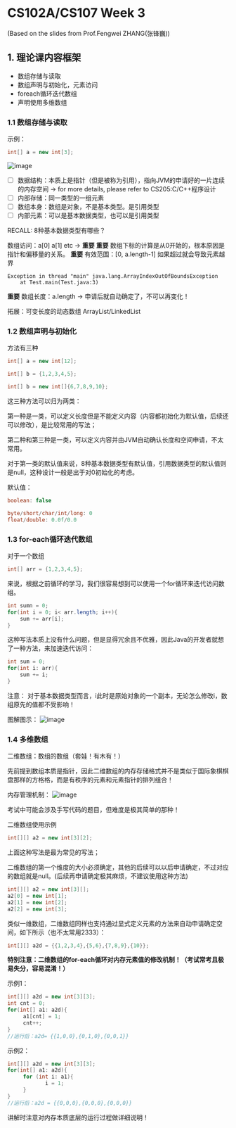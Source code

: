 # CS102A/CS107 Week 3
(Based on the slides from Prof.Fengwei ZHANG(张锋巍))        

## 1. 理论课内容框架
- 数组存储与读取
- 数组声明与初始化，元素访问
- foreach循环迭代数组
- 声明使用多维数组

### 1.1 数组存储与读取
示例：
```java
int[] a = new int[3];
```
![image](https://user-images.githubusercontent.com/64548919/135578388-71bb2948-3df7-4eb2-a349-35ae1990066d.png)

- [ ] 数据结构：本质上是指针（但是被称为引用），指向JVM的申请好的一片连续的内存空间 -> for more details, please refer to CS205:C/C++程序设计
- [ ] 内部存储：同一类型的一组元素
- [ ] 数组本身：数组是对象，不是基本类型。是引用类型
- [ ] 内部元素：可以是基本数据类型，也可以是引用类型

RECALL: 8种基本数据类型有哪些？

数组访问：a[0] a[1] etc -> **重要**
**重要** 数组下标的计算是从0开始的，根本原因是指针和偏移量的关系。
**重要** 有效范围：[0, a.length-1] 如果超过就会导致元素越界
```
Exception in thread "main" java.lang.ArrayIndexOutOfBoundsException
	at Test.main(Test.java:3)
```
**重要** 数组长度：a.length -> 申请后就自动确定了，不可以再变化！

拓展：可变长度的动态数组 ArrayList/LinkedList

### 1.2 数组声明与初始化
方法有三种
```java
int[] a = new int[12];
```
```java
int[] b = {1,2,3,4,5};
```
```java
int[] b = new int[]{6,7,8,9,10};
```

这三种方法可以归为两类：      

第一种是一类，可以定义长度但是不能定义内容（内容都初始化为默认值，后续还可以修改），是比较常用的写法；       

第二种和第三种是一类，可以定义内容并由JVM自动确认长度和空间申请，不太常用。    

对于第一类的默认值来说，8种基本数据类型有默认值，引用数据类型的默认值则是null，这种设计一般是出于对0初始化的考虑。       

默认值：
```java
boolean: false
```

```java
byte/short/char/int/long: 0
float/double: 0.0f/0.0
```

### 1.3 for-each循环迭代数组
对于一个数组
```java 
int[] arr = {1,2,3,4,5};
```
来说，根据之前循环的学习，我们很容易想到可以使用一个for循环来迭代访问数组。

```java
int sumn = 0;
for(int i = 0; i< arr.length; i++){
    sum += arr[i];
}
```

这种写法本质上没有什么问题，但是显得冗余且不优雅，因此Java的开发者就想了一种方法，来加速迭代访问：

```java
int sum = 0;
for(int i: arr){
    sum += i;
}
```

注意：
对于基本数据类型而言，i此时是原始对象的一个副本，无论怎么修改i，数组原先的值都不受影响！

图解图示：
![image](https://user-images.githubusercontent.com/64548919/135631418-3e3a5926-7276-4751-b0a5-92678ca06493.png)

### 1.4 多维数组
二维数组：数组的数组（套娃！有木有！）      

先前提到数组本质是指针，因此二维数组的内存存储格式并不是类似于国际象棋棋盘那样的方格格，而是有秩序的元素和元素指针的排列组合！

内存管理机制：
![image](https://user-images.githubusercontent.com/64548919/135633446-7e5284f0-02c3-4f5e-8f03-a0703d9d2406.png)


考试中可能会涉及手写代码的题目，但难度是极其简单的那种！

二维数组使用示例
```java
int[][] a2 = new int[3][2];
```

上面这种写法是最为常见的写法；      

二维数组的第一个维度的大小必须确定，其他的后续可以以后申请确定，不过对应的数组就是null。(后续再申请确定极其麻烦，不建议使用这种方法)           
```java
int[][] a2 = new int[3][];
a2[0] = new int[1];
a2[1] = new int[2];
a2[2] = new int[3];
```

类似一维数组，二维数组同样也支持通过显式定义元素的方法来自动申请确定空间，如下所示（也不太常用2333）：
```java
int[][] a2d = {{1,2,3,4},{5,6},{7,8,9},{10}};
```

**特别注意：二维数组的for-each循环对内存元素值的修改机制！（考试常考且极易失分，容易混淆！）**

示例1：
```java
int[][] a2d = new int[3][3];
int cnt = 0;
for(int[] a1: a2d){
     a1[cnt] = 1;
     cnt++;
}
//运行后：a2d= {{1,0,0},{0,1,0},{0,0,1}}
```
示例2：
```java
int[][] a2d = new int[3][3];
for(int[] a1: a2d){
     for (int i: a1){
            i = 1;
     }
}
//运行后：a2d = {{0,0,0},{0,0,0},{0,0,0}}
```
讲解时注意对内存本质底层的运行过程做详细说明！

